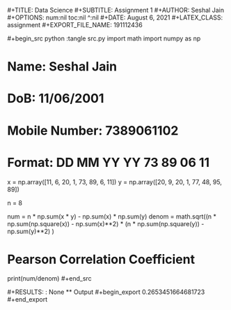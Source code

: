 #+TITLE: Data Science
#+SUBTITLE: Assignment 1
#+AUTHOR: Seshal Jain
#+OPTIONS: num:nil toc:nil ^:nil
#+DATE: August 6, 2021
#+LATEX_CLASS: assignment
#+EXPORT_FILE_NAME: 191112436

#+begin_src python :tangle src.py
import math
import numpy as np

# Name: Seshal Jain
# DoB: 11/06/2001
# Mobile Number: 7389061102
# Format: DD MM YY YY 73 89 06 11

x = np.array([11, 6, 20, 1, 73, 89, 6, 11])
y = np.array([20, 9, 20, 1, 77, 48, 95, 89])

n = 8

num = n * np.sum(x * y) - np.sum(x) * np.sum(y)
denom = math.sqrt((n * np.sum(np.square(x)) - np.sum(x)**2) * (n * np.sum(np.square(y)) - np.sum(y)**2) )

# Pearson Correlation Coefficient
print(num/denom)
#+end_src

#+RESULTS:
: None
** Output
#+begin_export
0.2653451664681723
#+end_export
